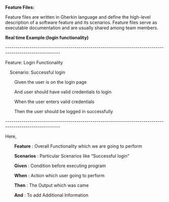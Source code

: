 ﻿**Feature Files:**

Feature files are written in Gherkin language and define the high-level description of a software feature and its scenarios. Feature files serve as executable documentation and are usually shared among team members.

**Real time Example:(login functionality)**

\---------------------------------------------------------------------------------------------------------

Feature: Login Functionality

`  `Scenario: Successful login

`    `Given the user is on the login page

`    `And     user should have valid credentials to login

`    `When the user enters valid credentials

`    `Then the user should be logged in successfully

\---------------------------------------------------------------------------------------------------------

Here,

`    `**Feature**    : Overall Functionality which we are going to perform

`    `**Scenarios** : Particular Scenarios like “Successful login”

`    `**Given**        : Condition before executing program

`    `**When**        : Action which user going to perform

`    `**Then**          : The Output which was came

`    `**And**            : To add Additional Information
